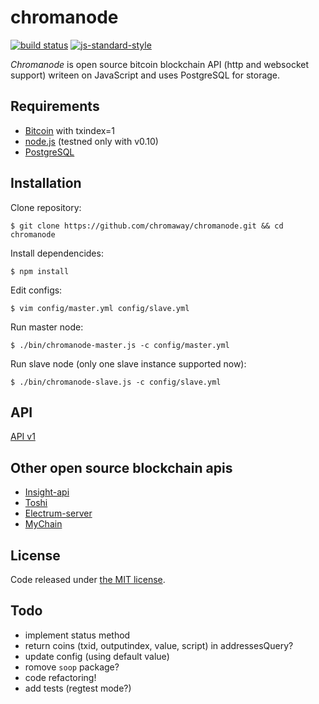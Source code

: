 # chromanode

[![build status](https://img.shields.io/travis/chromaway/chromanode.svg?branch=master&style=flat-square)](http://travis-ci.org/chromaway/chromanode)
[![js-standard-style](https://img.shields.io/badge/code%20style-standard-brightgreen.svg?style=flat-square)](https://github.com/feross/standard)

*Chromanode* is open source bitcoin blockchain API (http and websocket support) writeen on JavaScript and uses PostgreSQL for storage.

## Requirements

  * [Bitcoin](https://bitcoin.org/en/download) with txindex=1
  * [node.js](http://www.nodejs.org/download/) (testned only with v0.10)
  * [PostgreSQL](http://www.postgresql.org/download/)

## Installation

  Clone repository:

    $ git clone https://github.com/chromaway/chromanode.git && cd chromanode

  Install dependencides:

    $ npm install

  Edit configs:

    $ vim config/master.yml config/slave.yml

  Run master node:

    $ ./bin/chromanode-master.js -c config/master.yml

  Run slave node (only one slave instance supported now):

    $ ./bin/chromanode-slave.js -c config/slave.yml

## API

[API v1](docs/API_v1.md)

## Other open source blockchain apis

  * [Insight-api](https://github.com/bitpay/insight-api)
  * [Toshi](https://github.com/coinbase/toshi)
  * [Electrum-server](https://github.com/spesmilo/electrum-server)
  * [MyChain](https://github.com/thofmann/mychain)

## License

Code released under [the MIT license](https://github.com/chromaway/chromanode/blob/master/LICENSE).

## Todo

  * implement status method
  * return coins (txid, outputindex, value, script) in addressesQuery?
  * update config (using default value)
  * romove `soop` package?
  * code refactoring!
  * add tests (regtest mode?)
